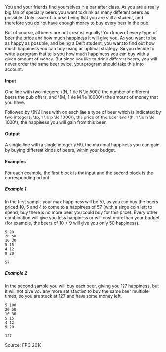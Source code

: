 You and your friends find yourselves in a bar after class. As you
are a really big fan of specialty beers you want to drink as many 
different beers as possible. Only issue of course being that you 
are still a student, and therefore you do not have enough money 
to buy every beer in the pub.

But of course, all beers are not created equally! You know of 
every type of beer the price and how much happiness it will 
give you. As you want to be as happy as possible, and being a Delft
student, you want to find out how much happiness you can buy using 
an optimal strategy.
So you decide to write a program that tells you how much happiness 
you can buy with a given amount of money. 
But since you like to drink different beers, you will never order
the same beer twice, your program should take this into account.


#### Input
One line with two integers: \\(N, 1 \le N \le 500\\) the number of 
different beers the pub offers, and \\(M, 1 \le M \le 10000\\) the amount 
of money that you have. 

Followed by \\(N\\) lines with on each line a type of beer which is indicated by two integers: \\(p, 1 \le p \le 1000\\), the price of the beer and \\(h, 1 \le h \le 1000\\), the happiness you will gain from this beer.

#### Output
A single line with a single integer \\(H\\), the maximal happiness you can gain by buying different kinds of beers, within your budget. 

#### Examples
For each example, the first block is the input and the second block is the corresponding output.

##### Example 1
In the first sample your max happiness will be 57, as you can buy the beers priced 10, 5 and 4 to come to a happiness of 57 (with a singe coin left to spend, buy there is no more beer you could buy for this price). Every other combination will give you less happiness or will cost more than your budget. (for example, the beers of 10 + 9 will give you only 50 happiness).
```
5 20
20 50
10 30
5 15
4 12
9 20
```
```
57
```
##### Example 2
In the second sample you will buy each beer, giving you 127 happiness, but it will not give you any more satisfaction to buy the same beer multiple times, so you are stuck at 127 and have some money left.
```
5 100
20 50
10 30
5 15
4 12
9 20
```
```
127
```

Source: FPC 2018
